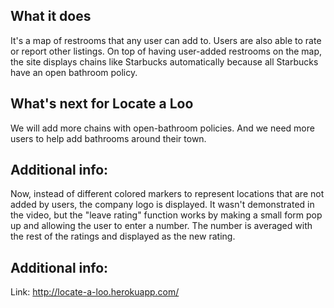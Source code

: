 <div>
  <h2>What it does</h2>

<p>It's a map of restrooms that any user can add to. Users are also able to rate or report other listings. On top of having user-added restrooms on the map, the site displays chains like Starbucks automatically because all Starbucks have an open bathroom policy.</p>

<h2>What's next for Locate a Loo</h2>

<p>We will add more chains with open-bathroom policies. And we need more users to help add bathrooms around their town.</p>

<h2>Additional info:</h2>

<p>Now, instead of different colored markers to represent locations that are not added by users, the company logo is displayed.
It wasn't demonstrated in the video, but the "leave rating" function works by making a small form pop up and allowing the user to enter a number. The number is averaged with the rest of the ratings and displayed as the new rating. </p>

<h2>Additional info:</h2>

<p>
  Link: <a href="http://locate-a-loo.herokuapp.com/">http://locate-a-loo.herokuapp.com/</a>
</p>

</div>